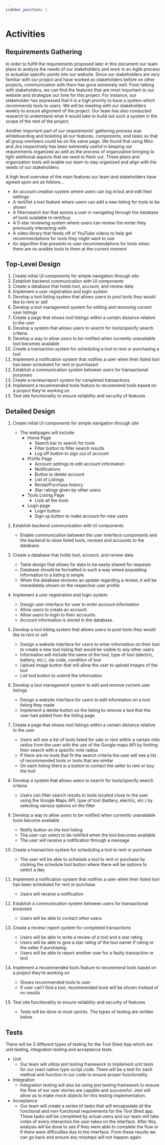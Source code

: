```yaml
---
sidebar_position: 1
---
```


# Activities

## Requirements Gathering
In order to fulfill the requirements proposed later in this document our team plans to analyze the needs of our stakeholders and work in an Agile process to actualize specific points into our website. Since our stakeholders are very familiar with our project and have worked as stakeholders before on other projects, communication with them has gone extremely well. From talking with stakeholders, we can find the features that are most important to our website and strategize our time for this project. For instance, our stakeholder has expressed that it is a high priority to have a system which recommends tools to users. We will be meeting with our stakeholders weekly to ensure alignment of the project. Our team has also conducted research to understand what it would take to build out such a system in the scope of the rest of the project. 

Another important part of our requirements' gathering process was whiteboarding and ticketing all our features, components, and tasks so that all group members could be on the same page. We found that using Miro and Jira respectively has been extremely useful in keeping our requirements organized as well as the process of organization bringing to light additional aspects that we need to flesh out. These plans and organization tools will enable our team to stay organized and align with the needs of our stakeholders.

A high level overview of the main features our team and stakeholders have agreed upon are as follows...
- An account creation system where users can log in/out and edit their settings
- A rent/list a tool feature where users can add a new listing for tools to be shown
- A filter/search bar that assists a user in navigating through the database of tools available to rent/buy
- A 5-star reviewing system where users can review the renter they previously interacting with
- A video library that feeds off of YouTube videos to help get recommendations for tools they might want to use
- An algorithm that presents to user recommendations for tools when there are no avaible tools to them at the current moment

## Top-Level Design
1. Create initial UI components for simple navigation through site 
2. Establish backend communication with UI components
3. Create a database that holds tool, account, and review data
4. Implement a user registration and login system 
5. Develop a tool listing system that allows users to post tools they would like to rent or sell 
6. Develop a tool management system for editing and removing current user listings 
7. Create a page that shows tool listings within a certain distance relative to the user 
8. Develop a system that allows users to search for tools/specify search criteria 
9. Develop a way to allow users to be notified when currently unavailable tool becomes available 
10. Create a transaction system for scheduling a tool to rent or purchasing a tool 
11. Implement a notification system that notifies a user when their listed tool has been scheduled for rent or purchased 
12. Establish a communication system between users for transactional purposes 
13. Create a review/report system for completed transactions  
14. Implement a recommended tools feature to recommend tools based on a project they’re working on  
15. Test site functionality to ensure reliability and security of features 

## Detailed Design
1. Create initial UI components for simple navigation through site 
    - The webpages will include: 
        * Home Page 
            + Search bar to search for tools 
            + Filter button to filter search results 
            + Log off button to sign out of account 
        * Profile Page 
            + Account settings to edit account information 
            + Notifications  
            + Button to delete account 
            + List of Listings  
            + Rental/Purchase history 
            + Star ratings given by other users 
        * Tools Listing Page 
            + Lists all the tools 
        * Login page 
            + Login button 
            + Sign up button to make account for new users 
2. Establish backend communication with UI components 
    - Enable communication between the user interface components and the backend to store listed tools, reviews and accounts to the database. 

3. Create a database that holds tool, account, and review data
    - Table design that allows for data to be easily shared for requests
    - Database should be formatted in such a way where populating information to a listing is simple
    - When the database recieves an update regarding a review, it will be immediately shown on the respective user profile

4. Implement a user registration and login system 
    - Design user interface for user to enter account information 
    - Allow users to create an account. 
    - Allow users to login to their accounts. 
    - Account information is stored in the database. 
5. Develop a tool listing system that allows users to post tools they would like to rent or sell 
    - Design a website interface for users to enter information on their tool to create a new tool listing that would be visible to any other users   
    - Information will include the name of the tool, type of tool (electric, battery, etc.), zip code, condition of tool 
    - Upload image button that will allow the user to upload images of the tool 
    - List tool button to submit the information  
6. Develop a tool management system to edit and remove current user listings 
    - Design a website interface for users to edit information on a tool listing they made     
    - Implement a delete button on the listing to remove a tool that the user had added from the listing page  
7. Create a page that shows tool listings within a certain distance relative to the user 
    - Users will see a list of tools listed for sale or rent within a certain mile radius from the user with the use of the Google maps API by limiting their search with a specific mile radius 
    - If there are no tools that fit the search criteria the user will see a list of recommended tools or tools that are similar  
    - On each listing there is a button to contact the seller to rent or buy the tool 
8. Develop a system that allows users to search for tools/specify search criteria 
    - Users can filter search results to tools located close to the user using the Google Maps API, type of tool (battery, electric, etc.) by selecting various options on the filter 
9. Develop a way to allow users to be notified when currently unavailable tools become available 
    - Notify button on the tool listing 
    - The user can select to be notified when the tool becomes available 
    - The user will receive a notification through a message 
10. Create a transaction system for scheduling a tool to rent or purchase 
    - The user will be able to schedule a tool to rent or purchase by clicking the schedule tool button where there will be options to select a day 
11. Implement a notification system that notifies a user when their listed tool has been scheduled for rent or purchase  
    - Users will receive a notification  
12. Establish a communication system between users for transactional purposes 
    - Users will be able to contact other users  
13. Create a review/ report system for completed transactions 
    - Users will be able to write a review of a tool and a star rating 
    - Users will be able to give a star rating of the tool owner if rating or the seller if purchasing 
    - Users will be able to report another user for a faulty transaction or tool 
14. Implement a recommended tools feature to recommend tools based on a project they’re working on 
    - Shows recommended tools to user  
    - If user can’t find a tool, recommended tools will be shown instead of no results 
15. Test site functionality to ensure reliability and security of features 
    - Tests will be done in most sprints. The types of testing are written below

## Tests
There will be 3 different types of testing for the Tool Shed App which are unit testing, integration testing and acceptance tests. 

- Unit
    * Our team will utilize jest testing framework to implement unit tests for our react native type-script code. There will be a test for each method and function in our code to ensure proper functionality. 
- Integration
    * Integration testing will also be using jest testing framework to ensure the flow of our user stories are capable and successful. Jest will allow us to make mock objects for this testing implementation.  
- Acceptance
    * Our team will create a series of tasks that will encapsulate all the functional and non-functional requirements for the Tool Shed app. These tasks will be completed by actual users and our team will take notes of every interaction the user takes on the interface. After this, analysis will be done to see if they were able to complete the flow or if there were difficulties due to the interface. From these results we can go back and ensure any missteps will not happen again.  